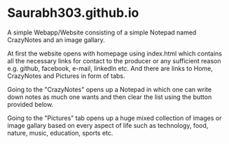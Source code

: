 # Saurabh303.github.io

A simple Webapp/Website consisting of a simple Notepad named CrazyNotes and an image gallary.

At first the website opens with homepage using index.html which contains all the necessary links for contact to the producer or any sufficient reason e.g. github, facebook, e-mail, linkedIn etc. And there are links to Home, CrazyNotes and Pictures in form of tabs.

Going to the "CrazyNotes" opens up a Notepad in which one can write down notes as much one wants and then clear the list using the button provided below.

Going to the "Pictures" tab opens up a huge mixed collection of images or image gallary based on every aspect of life such as technology, food, nature, music, education, sports etc.
